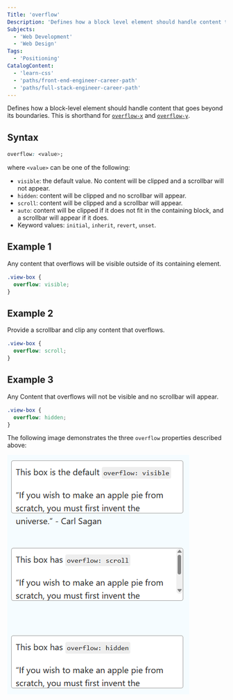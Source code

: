 ```yaml
---
Title: 'overflow'
Description: 'Defines how a block level element should handle content that goes beyond its boundaries.'
Subjects:
  - 'Web Development'
  - 'Web Design'
Tags:
  - 'Positioning'
CatalogContent:
  - 'learn-css'
  - 'paths/front-end-engineer-career-path'
  - 'paths/full-stack-engineer-career-path'
---
```


Defines how a block-level element should handle content that goes beyond its boundaries. This is shorthand for [`overflow-x`](https://www.codecademy.com/resources/docs/css/overflow/overflow-x) and [`overflow-y`](https://www.codecademy.com/resources/docs/css/overflow/overflow-y).

## Syntax

```css
overflow: <value>;
```

where `<value>` can be one of the following:

- `visible`: the default value. No content will be clipped and a scrollbar will not appear.
- `hidden`: content will be clipped and no scrollbar will appear.
- `scroll`: content will be clipped and a scrollbar will appear.
- `auto`: content will be clipped if it does not fit in the containing block, and a scrollbar will appear if it does.
- Keyword values: `initial`, `inherit`, `revert`, `unset`.

## Example 1

Any content that overflows will be visible outside of its containing element.

```css
.view-box {
  overflow: visible;
}
```

## Example 2

Provide a scrollbar and clip any content that overflows.

```css
.view-box {
  overflow: scroll;
}
```

## Example 3

Any Content that overflows will not be visible and no scrollbar will appear.

```css
.view-box {
  overflow: hidden;
}
```

The following image demonstrates the three `overflow` properties described above:

![Three div elements with overflow properties of visible, scroll, and hidden](https://raw.githubusercontent.com/Codecademy/docs/main/media/css-overflow.png)
